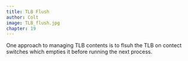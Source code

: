 ```yaml
---
title: TLB Flush   
author: Colt
image: TLB_flush.jpg
chapter: 19
---
```

One approach to managing TLB contents is to flsuh the TLB on contect switches which empties it before running the next process.
